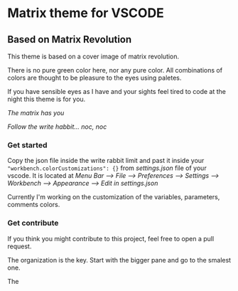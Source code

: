 # Matrix theme for VSCODE
## Based on Matrix Revolution

This theme is based on a cover image of matrix revolution.

There is no pure green color here, nor any pure color. All combinations of colors are thought to be pleasure to the eyes using paletes.

If you have sensible eyes as I have and your sights feel tired to code at the night this theme is for you.

*The matrix has you*

*Follow the write habbit... noc, noc*

### Get started

Copy the json file inside the write rabbit limit and past it inside your `"workbench.colorCustomizations": {}` from *settings.json* file of your vscode.
It is located at *Menu Bar --> File --> Preferences --> Settings --> Workbench --> Appearance --> Edit in settings.json*

Currently I'm working on the customization of the variables, parameters, comments colors.

### Get contribute

If you think you might contribute to this project, feel free to open a pull request.

The organization is the key. Start with the bigger pane and go to the smalest one.


The 
